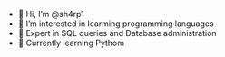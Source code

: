 - 👋 Hi, I’m @sh4rp1
- 👀 I’m interested in learming programming languages
- 🌱 Expert in SQL queries and Database administration
- 🤖 Currently learning Pythom


<!---
sh4rp1/sh4rp1 is a ✨ special ✨ repository because its `README.md` (this file) appears on your GitHub profile.
You can click the Preview link to take a look at your changes.
--->
